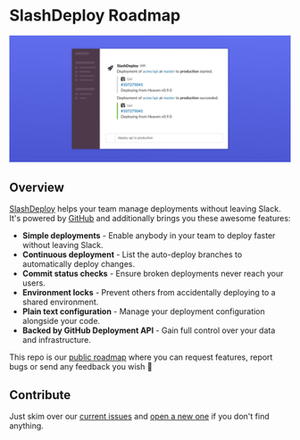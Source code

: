 # SlashDeploy Roadmap

![SlashDeploy hero image](assets/hero.jpg)

## Overview

[SlashDeploy](https://getslashdeploy.com/?utm_source=github&utm_medium=roadmap) helps your team manage deployments without leaving Slack. It's powered by [GitHub](https://developer.github.com/v3/repos/deployments) and additionally brings you these awesome features:

- **Simple deployments** - Enable anybody in your team to deploy faster without leaving Slack.
- **Continuous deployment** - List the auto-deploy branches to automatically deploy changes.
- **Commit status checks** - Ensure broken deployments never reach your users.
- **Environment locks** - Prevent others from accidentally deploying to a shared environment.
- **Plain text configuration** - Manage your deployment configuration alongside your code.
- **Backed by GitHub Deployment API** - Gain full control over your data and infrastructure.

This repo is our [public roadmap](https://github.com/getslashdeploy/roadmap/projects/1) where you can request features, report bugs or send any feedback you wish 🤗

## Contribute

Just skim over our [current issues](https://github.com/getslashdeploy/roadmap/issues?q=is%3Aopen) and [open a new one](https://github.com/getslashdeploy/roadmap/issues/new) if you don't find anything.
